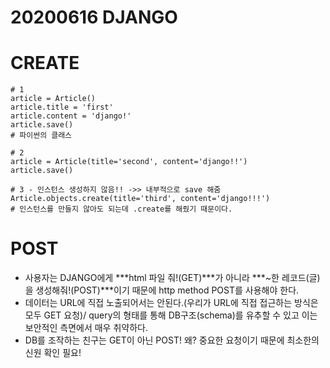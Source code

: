 # 20200616 DJANGO

# CREATE

```
# 1
article = Article()
article.title = 'first'
article.content = 'django!'
article.save()
# 파이썬의 클래스

# 2
article = Article(title='second', content='django!!')
article.save()

# 3 - 인스턴스 생성하지 않음!! ->> 내부적으로 save 해줌
Article.objects.create(title='third', content='django!!!')
# 인스턴스를 만들지 않아도 되는데 .create를 해줬기 때문이다.
```

# POST

- 사용자는 DJANGO에게 ***html 파일 줘!(GET)***가 아니라 ***~한 레코드(글)을 생성해줘!(POST)***이기 때문에 http method POST를 사용해야 한다.
- 데이터는 URL에 직접 노출되어서는 안된다.(우리가 URL에 직접 접근하는 방식은 모두 GET 요청)/ query의 형태를 통해 DB구조(schema)를 유추할 수 있고 이는 보안적인 측면에서 매우 취약하다.
- DB를 조작하는 친구는 GET이 아닌 POST! 왜? 중요한 요청이기 때문에 최소한의 신원 확인 필요!